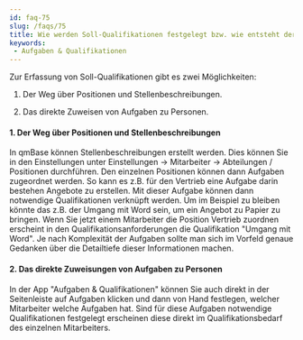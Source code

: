 ```yaml
---
id: faq-75
slug: /faqs/75
title: Wie werden Soll-Qualifikationen festgelegt bzw. wie entsteht der Qualifikationsbedarf
keywords:
 - Aufgaben & Qualifikationen
---
```

Zur Erfassung von Soll-Qualifikationen gibt es zwei Möglichkeiten:

1.  Der Weg über Positionen und Stellenbeschreibungen.

2.  Das direkte Zuweisen von Aufgaben zu Personen.

#### 1. Der Weg über Positionen und Stellenbeschreibungen

In qmBase können Stellenbeschreibungen erstellt werden. Dies können Sie in den Einstellungen unter Einstellungen -> Mitarbeiter -> Abteilungen / Positionen durchführen. Den einzelnen Positionen können dann Aufgaben zugeordnet werden. So kann es z.B. für den Vertrieb eine Aufgabe darin bestehen Angebote zu erstellen. Mit dieser Aufgabe können dann notwendige Qualifikationen verknüpft werden. Um im Beispiel zu bleiben könnte das z.B. der Umgang mit Word sein, um ein Angebot zu Papier zu bringen. Wenn Sie jetzt einem Mitarbeiter die Position Vertrieb zuordnen erscheint in den Qualifikationsanforderungen die Qualifikation "Umgang mit Word". Je nach Komplexität der Aufgaben sollte man sich im Vorfeld genaue Gedanken über die Detailtiefe dieser Informationen machen.

#### 2. Das direkte Zuweisungen von Aufgaben zu Personen

In der App "Aufgaben & Qualifikationen" können Sie auch direkt in der Seitenleiste auf Aufgaben klicken und dann von Hand festlegen, welcher Mitarbeiter welche Aufgaben hat. Sind für diese Aufgaben notwendige Qualifikationen festgelegt erscheinen diese direkt im Qualifikationsbedarf des einzelnen Mitarbeiters.